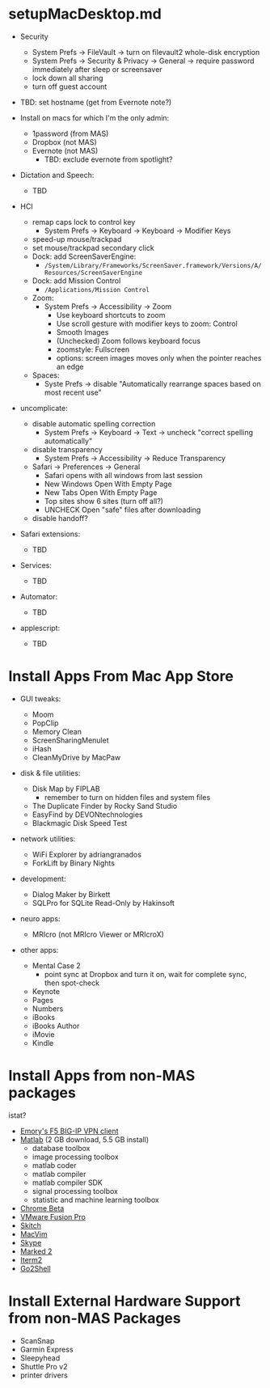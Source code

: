 setupMacDesktop.md
====================


- Security
   - System Prefs -> FileVault -> turn on filevault2 whole-disk encryption
   - System Prefs -> Security & Privacy -> General -> require password immediately after sleep or screensaver
   - lock down all sharing
   - turn off guest account

- TBD: set hostname (get from Evernote note?)


- Install on macs for which I'm the only admin:
   - 1password (from MAS)
   - Dropbox (not MAS)
   - Evernote (not MAS)
      - TBD: exclude evernote from spotlight?


- Dictation and Speech:
   - TBD


- HCI
   - remap caps lock to control key
      - System Prefs -> Keyboard -> Keyboard -> Modifier Keys
   - speed-up mouse/trackpad
   - set mouse/trackpad secondary click
   - Dock: add ScreenSaverEngine:
     - `/System/Library/Frameworks/ScreenSaver.framework/Versions/A/Resources/ScreenSaverEngine`
   - Dock: add Mission Control 
      - `/Applications/Mission Control`
   - Zoom:
      - System Prefs -> Accessibility -> Zoom
         - Use keyboard shortcuts to zoom
         - Use scroll gesture with modifier keys to zoom: Control
         - Smooth Images
         - (Unchecked) Zoom follows keyboard focus
         - zoomstyle: Fullscreen
         - options: screen images moves only when the pointer reaches an edge
    - Spaces:
         - Syste Prefs -> disable "Automatically rearrange spaces based on most recent use"


- uncomplicate:
   - disable automatic spelling correction
      - System Prefs -> Keyboard -> Text -> uncheck "correct spelling automatically"
   - disable transparency
      - System Prefs -> Accessibility -> Reduce Transparency
   - Safari -> Preferences -> General 
      - Safari opens with all windows from last session
      - New Windows Open With Empty Page
      - New Tabs Open With Empty Page
      - Top sites show 6 sites (turn off all?)
      - UNCHECK Open "safe" files after downloading
   - disable handoff?

- Safari extensions: 
   - TBD

- Services:
   - TBD

- Automator:
   - TBD

- applescript:
   - TBD


Install Apps From Mac App Store
===========================

- GUI tweaks:
   - Moom
   - PopClip
   - Memory Clean
   - ScreenSharingMenulet
   - iHash
   - CleanMyDrive by MacPaw

- disk & file utilities:
   - Disk Map by FIPLAB
      - remember to turn on hidden files and system files
   - The Duplicate Finder by Rocky Sand Studio
   - EasyFind by DEVONtechnologies
   - Blackmagic Disk Speed Test

- network utilities:
   - WiFi Explorer by adriangranados
   - ForkLift by Binary Nights

- development:
   - Dialog Maker by Birkett
   - SQLPro for SQLite Read-Only by Hakinsoft

- neuro apps:
   - MRIcro (not MRIcro Viewer or MRIcroX)

- other apps:
   - Mental Case 2
      - point sync at Dropbox and turn it on, wait for complete sync, then spot-check
   - Keynote
   - Pages
   - Numbers
   - iBooks
   - iBooks Author
   - iMovie
   - Kindle


Install Apps from non-MAS packages
=======================

istat?

- [Emory's F5 BIG-IP VPN client](http://it.emory.edu/vpntools/)
- [Matlab](http://www.mathworks.com/) (2 GB download, 5.5 GB install)
   - database toolbox
   - image processing toolbox
   - matlab coder
   - matlab compiler
   - matlab compiler SDK
   - signal processing toolbox
   - statistic and machine learning toolbox
- [Chrome Beta](https://www.google.com/chrome/browser/beta.html)
- [VMware Fusion Pro](http://www.vmware.com/products/fusion/fusion-evaluation.html)
- [Skitch](https://evernote.com/skitch/)
- [MacVim](https://github.com/macvim-dev/macvim/releases)
- [Skype](http://www.skype.com/en/download-skype/skype-for-computer/)
- [Marked 2](http://marked2app.com/)
- [Iterm2](http://iterm2.com)
- [Go2Shell](http://zipzapmac.com/Go2Shell)


Install External Hardware Support from non-MAS Packages
========================================================
- ScanSnap
- Garmin Express
- Sleepyhead
- Shuttle Pro v2
- printer drivers
